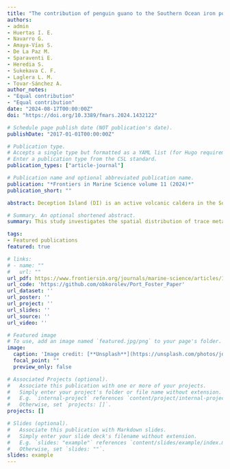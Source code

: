 ```yaml
---
title: "The contribution of penguin guano to the Southern Ocean iron pool."
authors:
- admin
- Huertas I. E.
- Navarro G.
- Amaya-Vías S.
- De La Paz M.
- Sparaventi E.
- Heredia S.
- Sukekava C. F.
- Laglera L. M.
- Tovar-Sánchez A.
author_notes:
- "Equal contribution"
- "Equal contribution"
date: "2024-08-17T00:00:00Z"
doi: "https://doi.org/10.3389/fmars.2024.1432122"

# Schedule page publish date (NOT publication's date).
publishDate: "2017-01-01T00:00:00Z"

# Publication type.
# Accepts a single type but formatted as a YAML list (for Hugo requirements).
# Enter a publication type from the CSL standard.
publication_types: ["article-journal"]

# Publication name and optional abbreviated publication name.
publication: "*Frontiers in Marine Science volume 11 (2024)*"
publication_short: ""

abstract: Deception Island (DI) is an active volcanic caldera in the South Shetland Islands, Antarctica, with an inner bay, Port Foster, formed by an ancient eruption. The bay’s seafloor hydrofracture system contains hydrothermal seeps and submarine vents, which are a source of trace metals (TMs) like Fe, Ni, Co, V, and greenhouse gases (GHGs) such as CO₂ and CH₄. This study presents measurements of TMs and GHGs in Port Foster’s surface waters during January–February 2021 to characterize their spatial distribution. TMs concentrations in the northeastern region of the bay, particularly V (74 nM), Fe (361 nM), Co (3.9 nM), and Ni (17.2 nM), were generally higher than in the Southern Ocean, likely due to hydrothermal activity. As some TMs such as Fe are scarce in the SO and limit primary productivity, inputs of these nutrients from DI into surrounding waters may also regionally promote increased primary productivity. Higher surface temperature (ST), elevated partial pressure of CO₂ (pCO₂), and lower salinity were found near submarine fumaroles, with ST positively correlated with pCO₂ and negatively with salinity. Although hydrothermal sites showed localized CO₂ outgassing, the bay overall acted as a CO₂ sink, with a median flux of -2.78 mol m⁻² yr⁻¹ with an interquartile range (IQR) of 3.84 mol m⁻² yr⁻¹. CH₄ highest concentration levels were found in the southeastern sector. The median concentration was 8.9 nM with an IQR of 1.9 nM, making Port Foster a regional net CH₄ source with a median flux of 9.7 μmol m⁻² d⁻¹ and an IQR of 3.4 μmol m⁻² d⁻¹. Ultimately, the analysis of spatial patterns of the measured variables suggested that fumaroles of DI may be playing a significant role in the alteration of regional seawater biogeochemistry.

# Summary. An optional shortened abstract.
summary: This study investigates the spatial distribution of trace metals and greenhouse gases in Port Foster, Deception Island, highlighting the significant role of hydrothermal activity in regional seawater biogeochemistry.

tags:
- Featured publications
featured: true

# links:
# - name: ""
#   url: ""
url_pdf: https://www.frontiersin.org/journals/marine-science/articles/10.3389/fmars.2024.1432122/pdf
url_code: 'https://github.com/obkorolev/Port_Foster_Paper'
url_dataset: ''
url_poster: ''
url_project: ''
url_slides: ''
url_source: ''
url_video: ''

# Featured image
# To use, add an image named `featured.jpg/png` to your page's folder. 
image:
  caption: 'Image credit: [**Unsplash**](https://unsplash.com/photos/jdD8gXaTZsc)'
  focal_point: ""
  preview_only: false

# Associated Projects (optional).
#   Associate this publication with one or more of your projects.
#   Simply enter your project's folder or file name without extension.
#   E.g. `internal-project` references `content/project/internal-project/index.md`.
#   Otherwise, set `projects: []`.
projects: []

# Slides (optional).
#   Associate this publication with Markdown slides.
#   Simply enter your slide deck's filename without extension.
#   E.g. `slides: "example"` references `content/slides/example/index.md`.
#   Otherwise, set `slides: ""`.
slides: example
---
```


